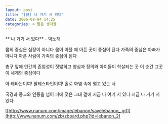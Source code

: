 ```yaml
---
layout: post
title: "[詩] 나 거기 서 있다"
date: 2006-08-04 14:25
categories: ⊙ 짧은 생각들
---
```


** 나 거기 서 있다** - 박노해

몸의 중심은 심장이 아니다
 몸이 아플 때 아픈 곳이 중심이 된다
 가족의 중심은 아빠가 아니다
 아픈 사람이 가족의 중심이 된다 
 
 총구 앞에 인간의 존엄성이 짓밟히고
 양심과 정의와 아이들이 학살되는 곳
 이 순간 그곳이 세계의 중심이다
 
 아 레바논이여!
 팔레스타인이여!
 홀로 화염 속에 떨고 있는 너
 
 국경과 종교와 인종을 넘어
 피에 젖은 그대 곁에
 지금 나 여기 서 있다
 지금 나 거기 서 있다

[[http://www.nanum.com/image/lebanon/savelebanon_.gif]](http://www.nanum.com/zb/zboard.php?id=lebanon_2)

       
